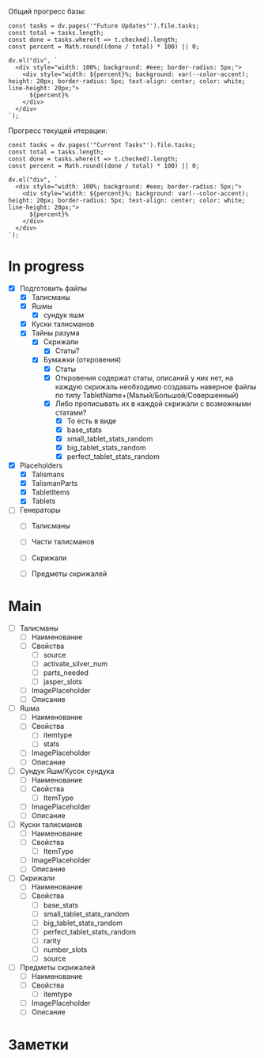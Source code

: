 Общий прогресс базы:
```dataviewjs
const tasks = dv.pages('"Future Updates"').file.tasks;
const total = tasks.length;
const done = tasks.where(t => t.checked).length;
const percent = Math.round((done / total) * 100) || 0;

dv.el("div", `
  <div style="width: 100%; background: #eee; border-radius: 5px;">
    <div style="width: ${percent}%; background: var(--color-accent); height: 20px; border-radius: 5px; text-align: center; color: white; line-height: 20px;">
      ${percent}%
    </div>
  </div>
`);
```

Прогресс текущей итерации:
```dataviewjs
const tasks = dv.pages('"Current Tasks"').file.tasks;
const total = tasks.length;
const done = tasks.where(t => t.checked).length;
const percent = Math.round((done / total) * 100) || 0;

dv.el("div", `
  <div style="width: 100%; background: #eee; border-radius: 5px;">
    <div style="width: ${percent}%; background: var(--color-accent); height: 20px; border-radius: 5px; text-align: center; color: white; line-height: 20px;">
      ${percent}%
    </div>
  </div>
`);
```
# In progress
- [x] Подготовить файлы
	- [x] Талисманы
	- [x] Яшмы
		- [x] сундук яшм
	- [x] Куски талисманов
	- [x] Тайны разума
		- [x] Скрижали
			- [x] Статы?
		- [x] Бумажки (откровения)
			- [x] Статы
			- [x] Откровения содержат статы, описаний у них нет, на каждую скрижаль необходимо создавать наверное файлы по типу TabletName+(Малый/Большой/Совершенный)
			- [x] Либо прописывать их в каждой скрижали с возможными статами?
				- [x] То есть в виде
				- [x] base_stats
				- [x] small_tablet_stats_random
				- [x] big_tablet_stats_random
				- [x] perfect_tablet_stats_random
- [x] Placeholders
	- [x] Talismans
	- [x] TalismanParts
	- [x] TabletItems
	- [x] Tablets
- [ ] Генераторы
	- [ ] Талисманы
	- [ ] Части талисманов
	- [ ] Скрижали
	- [ ] Предметы скрижалей


# Main

- [ ] Талисманы
	- [ ] Наименование
	- [ ] Свойства
		- [ ] source
		- [ ] activate_silver_num
		- [ ] parts_needed
		- [ ] jasper_slots
	- [ ] ImagePlaceholder
	- [ ] Описание
- [ ] Яшма
	- [ ] Наименование
	- [ ] Свойства
		- [ ] itemtype
		- [ ] stats
	- [ ] ImagePlaceholder
	- [ ] Описание

- [ ] Сундук Яшм/Кусок сундука
	- [ ] Наименование
	- [ ] Свойства
		- [ ] ItemType
	- [ ] ImagePlaceholder
	- [ ] Описание
- [ ] Куски талисманов
	- [ ] Наименование
	- [ ] Свойства
		- [ ] ItemType
	- [ ] ImagePlaceholder
	- [ ] Описание

- [ ] Скрижали
	- [ ] Наименование
	- [ ] Свойства
		- [ ] base_stats
		- [ ] small_tablet_stats_random
		- [ ] big_tablet_stats_random
		- [ ] perfect_tablet_stats_random
		- [ ] rarity
		- [ ] number_slots
		- [ ] source
- [ ] Предметы скрижалей
	- [ ] Наименование
	- [ ] Свойства
		- [ ] itemtype
	- [ ] ImagePlaceholder
	- [ ] Описание
# Заметки


